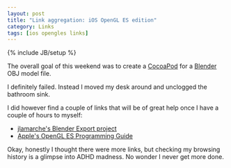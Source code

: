 ```yaml
---
layout: post
title: "Link aggregation: iOS OpenGL ES edition"
category: Links
tags: [ios opengles links]
---
```

{% include JB/setup %}

The overall goal of this weekend was to create a [CocoaPod](https://github.com/CocoaPods/CocoaPods) for a [Blender](http://www.blender.org) OBJ model file.

I definitely failed. Instead I moved my desk around and unclogged the bathroom sink.

I did however find a couple of links that will be of great help once I have a couple of hours to myself:

* [jlamarche's Blender Export project](https://github.com/jlamarche/iOS-OpenGLES-Stuff/tree/master/Blender%20Export)
* [Apple's OpenGL ES Programming Guide](https://developer.apple.com/library/ios/#DOCUMENTATION/3DDrawing/Conceptual/OpenGLES_ProgrammingGuide/Introduction/Introduction.html#//apple_ref/doc/uid/TP40008793-CH1-SW1)

Okay, honestly I thought there were more links, but checking my browsing history is a glimpse into ADHD madness. No wonder I never get more done.
